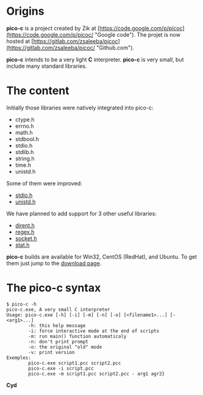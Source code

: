 # Origins

**pico-c** is a project created by Zik at [https://code.google.com/p/picoc](https://code.google.com/p/picoc/ "Google code").
The projet is now hosted at [https://gitlab.com/zsaleeba/picoc](https://gitlab.com/zsaleeba/picoc/ "Github.com"). 

**pico-c** intends to be a very light **C** interpreter. **pico-c** is very small, but include many standard libraries.

# The content

Initially those libraries were natively integrated into pico-c:

* ctype.h
* errno.h
* math.h
* stdbool.h
* stdio.h
* stdlib.h
* string.h
* time.h
* unistd.h

Some of them were improved:

* [stdio.h](pages/stdio.h.md "stdio.h")
* [unistd.h](pages/unistd.h.md "unistd.h")

We have planned to add support for 3 other useful libraries:

* [dirent.h](pages/dirent.h.md "dirent.h")
* [regex.h](pages/regex.h.md "regex.h")
* [socket.h](pages/socket.h.md "socket.h")
* [stat.h](pages/stat.h.md "stat.h")

**pico-c** builds are available for Win32, CentOS (RedHat), and Ubuntu. To get them just jump to the [download page](download.md "Download page").

# The pico-c syntax

```
$ pico-c -h
pico-c.exe, A very small C interpreter
Usage: pico-c.exe [-h] [-i] [-m] [-n] [-o] [<filename1>...] [- <arg1>...]
        -h: this help message
        -i: force interactive mode at the end of scripts
        -m: run main() function automaticaly
        -n: don't print prompt
        -o: the original "old" mode
        -v: print version
Exemples:
        pico-c.exe script1.pcc script2.pcc
        pico-c.exe -i script.pcc
        pico-c.exe -m script1.pcc script2.pcc - arg1 agr2}
```

**Cyd**
